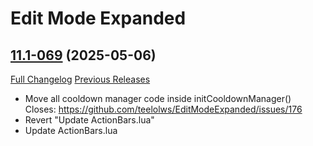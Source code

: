 # Edit Mode Expanded

## [11.1-069](https://github.com/teelolws/EditModeExpanded/tree/11.1-069) (2025-05-06)
[Full Changelog](https://github.com/teelolws/EditModeExpanded/compare/11.1-068...11.1-069) [Previous Releases](https://github.com/teelolws/EditModeExpanded/releases)

- Move all cooldown manager code inside initCooldownManager()  
    Closes: https://github.com/teelolws/EditModeExpanded/issues/176  
- Revert "Update ActionBars.lua"  
- Update ActionBars.lua  
